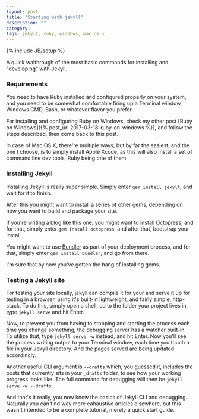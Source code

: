 ```yaml
---
layout: post
title: "Starting with jekyll"
description: ""
category: 
tags: jekyll, ruby, windows, mac os x
---
```

{% include JB/setup %}

A quick walthrough of the most basic commands for installing and "developing" with Jekyll.

<!--more-->

### Requirements

You need to have Ruby installed and configured properly on your system, and you need to be somewhat comfortable firing up a Terminal window, Windows CMD, Bash, or whatever flavor you prefer.

For installing and configuring Ruby on Windows, check my other post [Ruby on Windows]({% post_url 2017-03-18-ruby-on-windows %}), and follow the steps described, then come back to this post.

In case of Mac OS X, there're multiple ways; but by far the easiest, and the one I choose, is to simply install Apple Xcode, as this will also install a set of command line dev tools, Ruby being one of them.

### Installing Jekyll

Installing Jekyll is really super simple. Simply enter `gem install jekyll`, and wait for it to finish.

After this you might want to install a series of other gems, depending on how you want to build and package your site.

If you're writing a blog like this one, you might want to install <a href="http://octopress.org/" target="_blank">Octopress</a>, and for that, simply enter `gem install octopress`, and after that, bootstrap your install.

You might want to use <a href="http://bundler.io/" target="_blank">Bundler</a> as part of your deployment process, and for that, simply enter `gem install bundler`, and go from there.

I'm sure that by now you've gotten the hang of installing gems.

### Testing a Jekyll site

For testing your site locally, jekyll can compile it for your and serve it up for testing in a browser, using it's built-in lightweight, and fairly simple, http-stack.
To do this, simply open a shell, cd to the folder your project lives in, type `jekyll serve` and hit Enter.

Now, to prevent you from having to stopping and starting the process each time you change something, the debugging server has a watcher built-in. To utilize that, type `jekyll serve -w` instead, and hit Enter.
Now you'll see the process writing output to your Terminal window, each time you touch a file in your Jekyll directory. And the pages served are being updated accordingly.

Another useful CLI argument is `--drafts` which, you guessed it, includes the posts that currently sits in your `_drafts` folder, to see how your working progress looks like.
The full command for debugging will then be `jekyll serve -w --drafts`.

And that's it really, you now know the basics of Jekyll CLI and debugging. Naturally you can find way more eahaustive articles elsewhere, but this wasn't intended to be a complete tutorial, merely a quick start guide.